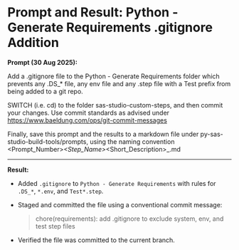 # Prompt and Result: Python - Generate Requirements .gitignore Addition

**Prompt (30 Aug 2025):**

Add a .gitignore file to the Python - Generate Requirements folder which prevents any .DS_* file, any env file and any .step file with a Test prefix from being added to a git repo. 

SWITCH (i.e. cd) to the folder sas-studio-custom-steps, and then commit your changes.  Use commit standards as advised under https://www.baeldung.com/ops/git-commit-messages

Finally, save this prompt and the results to a markdown file under py-sas-studio-build-tools/prompts, using the naming convention <Prompt_Number>_<Step_Name>_<Short_Description>_<timestamp>.md

---

**Result:**

- Added `.gitignore` to `Python - Generate Requirements` with rules for `.DS_*`, `*.env`, and `Test*.step`.
- Staged and committed the file using a conventional commit message:

  > chore(requirements): add .gitignore to exclude system, env, and test step files

- Verified the file was committed to the current branch.
